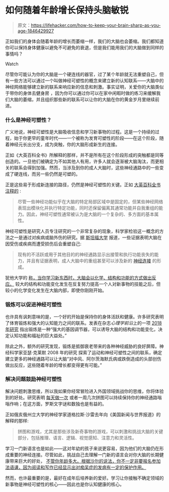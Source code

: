 # 如何随着年龄增长保持头脑敏锐

> 原文：<https://lifehacker.com/how-to-keep-your-brain-sharp-as-you-age-1846429927>

正如我们的身体会随着年龄的增长而萎缩一样，我们的大脑也会萎缩。我们都知道你可以保持身体健康以避免不可避免的衰退，但是我们能用我们的大脑做到同样的事情吗？

Watch

尽管你可能认为你的大脑是一个硬连线的器官，过了某个年龄就无法重塑自己，但有一些方法可以通过一个叫做神经可塑性的概念来建立新的认知联系——大脑中的神经网络能够建立新的联系来响应新的信息和刺激。事实证明，关爱你的大脑类似于带你的身体去健身房 ，因为你可以通过你可以在家中闲暇时做的练习来缓解我们大脑的萎缩，并且组织那些新的联系可以让你的大脑在你的黄金岁月里继续前进。

### 什么是神经可塑性？

广义地说，神经可塑性是大脑吸收信息和学习新事物的过程。这是一个持续的过程，始于你更早的童年时代——一个被称为发育可塑性的阶段——在这个阶段，随着神经元长出分支，成为突触，你的大脑形成新生的连接。

正如《大英百科全书》所解释的那样，并不是所有在这个阶段形成的突触都是同等创造的。一旦他们被确定为不如其他人有用，许多人就会逐渐被大脑淘汰，而更相关的联系会得到加强。然而，当涉及到你的成人大脑时，这些神经通路中的一些变成了硬连线，而另一些仍然是可塑的。

正是这些易于形成新连接的路径，仍然是神经可塑性的关键。正如 [大英百科全书注释的](https://www.britannica.com/science/neuroplasticity) :

> 尽管一些神经功能似乎在大脑的特定局部区域中是固定的，但某些神经网络表现出模块化并执行特定功能，同时还保留偏离其通常功能并自我重组的能力。因此，神经可塑性通常被认为是大脑的一个复杂的、多方面的基本属性。

神经可塑性是研究人员专注研究的一个非常复杂的现象，科学家检验这一概念的方法之一是通过对疾病或脑外伤的研究。据 [斯坦福大学](https://hopes.stanford.edu/neuroplasticity/) 报道，一些证据表明大脑在因受伤或疾病而遭受损伤后会重塑自己:

> 现有的不活跃或用于其他目的的神经通路显示出接管和执行功能丧失的能力，并且有证据表明，成人大脑中的重组甚至可以涉及新的 [神经连接](https://hopes.stanford.edu/glossary/neural-connections/) 的形成。

犹他大学的 [称，当你学习新东西时，大脑会以化学、结构和功能的方式做出反应。](https://accelerate.uofuhealth.utah.edu/explore/neuroplasticity-how-to-use-your-brain-s-malleability-to-improve-your-well-being) 较大的结构和功能变化发生在反复努力提高一个人对新事物的技能之后，但较小的化学变化发生在大脑内部，即使你刚刚开始。

### 锻炼可以促进神经可塑性

也许具有讽刺意味的是，一个好的开始是保持你的身体活跃和健康。许多研究表明了体育锻炼和强大的认知能力之间的联系。发表在杂志*心理学前沿*上的一项 [2018 年研究](https://www.ncbi.nlm.nih.gov/pmc/articles/PMC5934999/) 指出锻炼是一种“强大的基因调节器，可以诱导大脑的结构和功能变化，决定认知功能和福祉的巨大益处。”

除此之外，额外的研究发现，锻炼是抵御衰老带来的各种神经威胁的良好屏障。神经科学家亚瑟·克莱默 2008 年的研究 探索了运动和神经可塑性之间的联系，确定建立更多的神经通路可以让大脑“对中风、阿尔茨海默氏病或跌倒造成的头部创伤做出反应，这些随着年龄的增长都变得更有可能。”

### 解决问题鼓励神经可塑性

解决问题刺激思维，所以我如果你经常冒险进入外国领域挑战你的思维，你将体验到的好处。研究表明 [每天做一次](https://onlinelibrary.wiley.com/doi/abs/10.1002/gps.5033) 或者一周几次拼图可以持续保持你的神经通路嗡嗡作响；在这方面，罗斯文字谜和数独也是有益的。

正如俄亥俄州立大学的神经学家道格拉斯·沙雷去年向《美国新闻与世界报道》的解释的那样:

> 拼图和游戏，尤其是那些涉及新奇事物的游戏，可以刺激和挑战大脑的关键部分，包括推理、语言、逻辑、视觉感知、注意力和灵活性。

学习一门新语言也是如此——这对年幼的孩子来说更容易，因为他们的大脑仍在形成重要的神经连接。尽管如此，挑战自己去理解一门新的语言会对你大脑的长期健康带来巨大的好处， [不管你年龄多大。根据沙尔的说法，你不一定非要报名参加法语课，因为阅读和写作已经显示出对痴呆症的发病有一定的保护作用。](https://www.livescience.com/46048-learning-new-language-brain.html)

然而，也许最重要的是，最好在成年后培养新的爱好。学习让你接触不确定领域的新事物是神经可塑性的核心——因此也是你认知健康的核心。